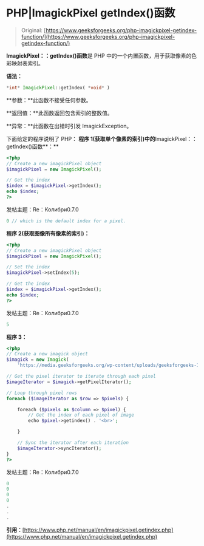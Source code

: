 # PHP|ImagickPixel getIndex()函数

> Original: [https://www.geeksforgeeks.org/php-imagickpixel-getindex-function/](https://www.geeksforgeeks.org/php-imagickpixel-getindex-function/)

**ImagickPixel：：getIndex()函数**是 PHP 中的一个内置函数，用于获取像素的色彩映射表索引。

**语法：**

```php
*int* ImagickPixel::getIndex( *void* )
```

**参数：**此函数不接受任何参数。

**返回值：**此函数返回包含索引的整数值。

**异常：**此函数在出错时引发 ImagickException。

下面给定的程序说明了 PHP：
**程序 1(获取单个像素的索引)中的**ImagickPixel：：getIndex()函数**：**

```php
<?php
// Create a new imagickPixel object
$imagickPixel = new ImagickPixel();

// Get the index
$index = $imagickPixel->getIndex();
echo $index;
?>
```

发帖主题：Re：Колибри0.7.0

```php
0 // which is the default index for a pixel.
```

**程序 2(获取图像所有像素的索引)：**

```php
<?php
// Create a new imagickPixel object
$imagickPixel = new ImagickPixel();

// Set the index
$imagickPixel->setIndex(5);

// Get the index
$index = $imagickPixel->getIndex();
echo $index;
?>
```

发帖主题：Re：Колибри0.7.0

```php
5
```

**程序 3：**

```php
<?php
// Create a new imagick object
$imagick = new Imagick(
    'https://media.geeksforgeeks.org/wp-content/uploads/geeksforgeeks-13.png');

// Get the pixel iterator to iterate through each pixel
$imageIterator = $imagick->getPixelIterator();

// Loop through pixel rows
foreach ($imageIterator as $row => $pixels) {

    foreach ($pixels as $column => $pixel) {
        // Get the index of each pixel of image
        echo $pixel->getindex() . '<br>';

    }

    // Sync the iterator after each iteration
    $imageIterator->syncIterator();
}
?>
```

发帖主题：Re：Колибри0.7.0

```php
0
0
0
0
.
.
.
```

**引用：**[https://www.php.net/manual/en/imagickpixel.getindex.php](https://www.php.net/manual/en/imagickpixel.getindex.php)